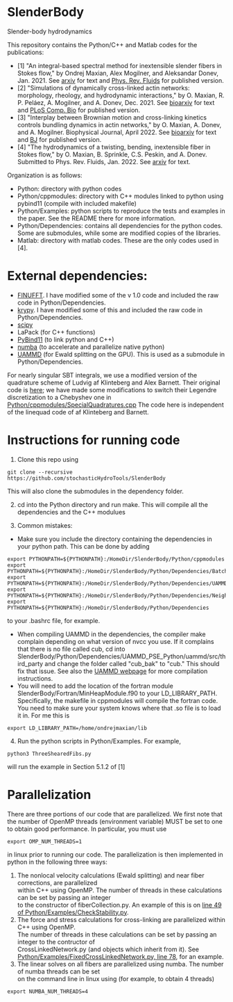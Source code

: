 # SlenderBody
Slender-body hydrodynamics

This repository contains the Python/C++ and Matlab codes for the publications:
* [1] "An integral-based spectral method for inextensible slender fibers in
Stokes flow," by Ondrej Maxian, Alex Mogilner, and Aleksandar Donev, Jan. 2021.
See [arxiv](https://arxiv.org/abs/2007.11728) for text and 
[Phys. Rev. Fluids](https://journals.aps.org/prfluids/abstract/10.1103/PhysRevFluids.6.014102) for published
version.
* [2] "Simulations of dynamically cross-linked actin networks: morphology, rheology, and hydrodynamic interactions," 
by O. Maxian, R. P. Peláez, A. Mogilner, and A. Donev, Dec. 2021. 
See [bioarxiv](https://www.biorxiv.org/content/10.1101/2021.07.07.451453v3) for text and 
[PLoS Comp. Bio](https://journals.plos.org/ploscompbiol/article?id=10.1371/journal.pcbi.1009240)
for published version.
* [3] "Interplay between Brownian motion and cross-linking kinetics controls bundling dynamics in actin networks," 
by O. Maxian, A. Donev, and A. Mogilner. Biophysical Journal, April 2022. 
See [bioarxiv](https://www.biorxiv.org/content/10.1101/2021.09.17.460819v2) for text and [BJ](https://www.cell.com/biophysj/fulltext/S0006-3495(22)00154-0) for 
published version.
* [4] "The hydrodynamics of a twisting, bending, inextensible fiber in Stokes flow," 
by O. Maxian, B. Sprinkle, C.S. Peskin, and A. Donev. Submitted to Phys. Rev. Fluids, Jan. 2022. 
See [arxiv](https://arxiv.org/abs/2201.04187) for text. 

Organization is as follows:
* Python: directory with python codes
* Python/cppmodules: directory with C++ modules linked to python using pybind11 (compile with included makefile)
* Python/Examples: python scripts to reproduce the tests and examples in the paper. See the README there for more information. 
* Python/Dependencies: contains all dependencies for the python codes. Some are submodules, while some are modified copies of the libraries. 
* Matlab: directory with matlab codes. These are the only codes used in [4]. 

# External dependencies:
* [FINUFFT](https://github.com/flatironinstitute/finufft). I have modified some of the v 1.0 code and included the raw code in Python/Dependencies. 
* [krypy](https://github.com/andrenarchy/krypy).  I have modified some of this and included the raw code in Python/Dependencies.
* [scipy](https://github.com/scipy/scipy)
* LaPack (for C++ functions)
* [PyBind11](https://github.com/pybind/pybind11) (to link python and C++)
* [numba](https://github.com/numba/numba) (to accelerate and parallelize native python)
* [UAMMD](https://github.com/RaulPPelaez/UAMMD) (for Ewald splitting on the GPU). This is used as a submodule in Python/Dependencies. 

For nearly singular SBT integrals, we use a modified version of the quadrature scheme of Ludvig af Klinteberg and 
Alex Barnett. Their original code is [here](https://github.com/ludvigak/linequad); we have made some modifications 
to switch their Legendre discretization to a Chebyshev one in [Python/cppmodules/SpecialQuadratures.cpp](https://github.com/stochasticHydroTools/SlenderBody/blob/master/Python/cppmodules/SpecialQuadratures.cpp)
The code here is independent of the linequad code of af Klinteberg and Barnett. 

# Instructions for running code 
1) Clone this repo using 
```
git clone --recursive https://github.com/stochasticHydroTools/SlenderBody
```
This will also clone the submodules in the dependency folder. 

2) cd into the Python directory and run make. This will compile all the dependencies and the C++ modulues

3) Common mistakes:
* Make sure you include the directory containing the dependencies in your python path. This can be done by adding
```
export PYTHONPATH=${PYTHONPATH}:/HomeDir/SlenderBody/Python/cppmodules
export PYTHONPATH=${PYTHONPATH}:/HomeDir/SlenderBody/Python/Dependencies/BatchedNBodyRPY
export PYTHONPATH=${PYTHONPATH}:/HomeDir/SlenderBody/Python/Dependencies/UAMMD_PSE_Python
export PYTHONPATH=${PYTHONPATH}:/HomeDir/SlenderBody/Python/Dependencies/NeighborSearch
export PYTHONPATH=${PYTHONPATH}:/HomeDir/SlenderBody/Python/Dependencies
```
to your .bashrc file, for example.
* When compiling UAMMD in the dependencies, the compiler make complain depending on what version of nvcc you use.
If it complains that there is no file called cub, cd into SlenderBody/Python/Dependencies/UAMMD_PSE_Python/uammd/src/third_party
and change the folder called "cub_bak" to "cub." This should fix that issue. See also the [UAMMD webpage](https://github.com/RaulPPelaez/UAMMD) 
for more compilation instructions. 
* You will need to add the location of the fortran module SlenderBody/Fortran/MinHeapModule.f90 to your LD_LIBRARY_PATH. Specifically, the makefile
in cppmodules will compile the fortran code. You need to make sure your system knows where that .so file is to load it in. For me this is
```
export LD_LIBRARY_PATH=/home/ondrejmaxian/lib
```

4) Run the python scripts in Python/Examples. For example, 
```
python3 ThreeShearedFibs.py
```
will run the example in Section 5.1.2 of [1] 

# Parallelization
There are three portions of our code that are parallelized. We first note that the number of OpenMP threads
(environment variable) MUST be set to one to obtain good performance. In particular, you must use 
```
export OMP_NUM_THREADS=1
```
in linux prior to running our code.
The parallelization is then implemented in python in the following three ways:
1) The nonlocal velocity calculations (Ewald splitting) and near fiber corrections, are parallelized \
within C++ using OpenMP. The number of threads in these calculations can be set by passing an integer \
to the constructor of fiberCollection.py. An example of this is on [line 49 of Python/Examples/CheckStability.py](https://github.com/stochasticHydroTools/SlenderBody/blob/990fc394a7c0341d38b3bc809a52991353e88f2e/Python/Examples/CheckStability.py#L49). 
2) The force and stress calculations for cross-linking are parallelized within C++ using OpenMP. \
The number of threads in these calculations can be set by passing an integer to the contructor of \
CrossLinkedNetwork.py (and objects which inherit from it). See [Python/Examples/FixedCrossLinkedNetwork.py, line 78](https://github.com/stochasticHydroTools/SlenderBody/blob/77224b963c0e5b4d6344b8d7b644acca0f3a0fa9/Python/Examples/FixedCrossLinkedNetwork.py#L78), for an example. 
3) The linear solves on all fibers are parallelized using numba. The number of numba threads can be set \
on the command line in linux using (for example, to obtain 4 threads)
```
export NUMBA_NUM_THREADS=4
```
